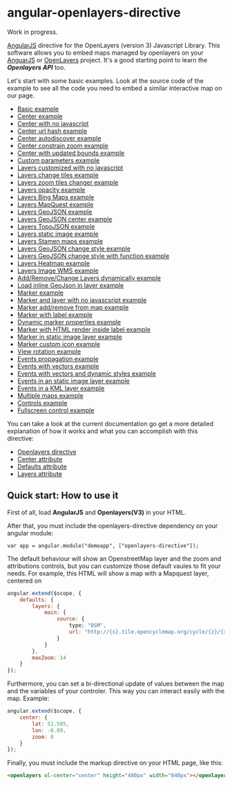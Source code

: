 angular-openlayers-directive
============================

Work in progress.

[AngularJS](http://angularjs.org/) directive for the OpenLayers (version 3) Javascript Library. This software allows you to embed maps managed by openlayers on your [AnguarJS](http://angularjs.org/) or [OpenLayers](http://openlayers.org/) project. It's a good starting point to learn the ***Openlayers API*** too.

Let's start with some basic examples. Look at the source code of the example to see all the code you need to embed a similar interactive map on our page.

- [Basic example](http://tombatossals.github.io/angular-openlayers-directive/examples/010-simple-example.html)
- [Center example](http://tombatossals.github.io/angular-openlayers-directive/examples/020-center-example.html)
- [Center with no javascript](http://tombatossals.github.io/angular-openlayers-directive/examples/026-center-no-javascript-example.html)
- [Center url hash example](http://tombatossals.github.io/angular-openlayers-directive/examples/021-center-url-hash-example.html)
- [Center autodiscover example](http://tombatossals.github.io/angular-openlayers-directive/examples/022-center-autodiscover-example.html)
- [Center constrain zoom example](http://tombatossals.github.io/angular-openlayers-directive/examples/023-center-constrain-zoom-example.html)
- [Center with updated bounds example](http://tombatossals.github.io/angular-openlayers-directive/examples/024-center-bounds-example.html)
- [Custom parameters example](http://tombatossals.github.io/angular-openlayers-directive/examples/030-custom-parameters-example.html)
- [Layers customized with no javascript](http://tombatossals.github.io/angular-openlayers-directive/examples/056-layers-no-javascript-example.html)
- [Layers change tiles example](http://tombatossals.github.io/angular-openlayers-directive/examples/040-layers-change-tiles-example.html)
- [Layers zoom tiles changer example](http://tombatossals.github.io/angular-openlayers-directive/examples/041-layers-zoom-tiles-changer-example.html)
- [Layers opacity example](http://tombatossals.github.io/angular-openlayers-directive/examples/042-layers-opacity-example.html)
- [Layers Bing Maps example](http://tombatossals.github.io/angular-openlayers-directive/examples/043-layers-bing-maps-example.html)
- [Layers MapQuest example](http://tombatossals.github.io/angular-openlayers-directive/examples/044-layers-mapquest-maps-example.html)
- [Layers GeoJSON example](http://tombatossals.github.io/angular-openlayers-directive/examples/045-layers-geojson-example.html)
- [Layers GeoJSON center example](http://tombatossals.github.io/angular-openlayers-directive/examples/046-layers-geojson-center-example.html)
- [Layers TopoJSON example](http://tombatossals.github.io/angular-openlayers-directive/examples/047-layers-topojson-example.html)
- [Layers static image example](http://tombatossals.github.io/angular-openlayers-directive/examples/048-layers-static-image-example.html)
- [Layers Stamen maps example](http://tombatossals.github.io/angular-openlayers-directive/examples/049-layers-stamen-example.html)
- [Layers GeoJSON change style example](http://tombatossals.github.io/angular-openlayers-directive/examples/050-layer-geojson-change-style-example.html)
- [Layers GeoJSON change style with function example](http://tombatossals.github.io/angular-openlayers-directive/examples/051-layer-geojson-change-style-with-function-example.html)
- [Layers Heatmap example](http://tombatossals.github.io/angular-openlayers-directive/examples/052-heatmap-example.html)
- [Layers Image WMS example](http://tombatossals.github.io/angular-openlayers-directive/examples/053-layers-image-wms-example.html)
- [Add/Remove/Change Layers dynamically example](http://tombatossals.github.io/angular-openlayers-directive/examples/054-add-remove-multiple-layers-example.html)
- [Load inline GeoJson in layer example](http://tombatossals.github.io/angular-openlayers-directive/examples/055-layers-geojon-dynamic-load-example.html)
- [Marker example](http://tombatossals.github.io/angular-openlayers-directive/examples/060-marker-example.html)
- [Marker and layer with no javascsript example](http://tombatossals.github.io/angular-openlayers-directive/examples/066-markers-with-layers-no-javascript-example.html)
- [Marker add/remove from map example](http://tombatossals.github.io/angular-openlayers-directive/examples/061-markers-add-remove-example.html)
- [Marker with label example](http://tombatossals.github.io/angular-openlayers-directive/examples/062-markers-label-example.html)
- [Dynamic marker properties example](http://tombatossals.github.io/angular-openlayers-directive/examples/063-markers-properties-example.html)
- [Marker with HTML render inside label example](http://tombatossals.github.io/angular-openlayers-directive/examples/064-markers-render-html-inside-labels-example.html)
- [Marker in static image layer example](http://tombatossals.github.io/angular-openlayers-directive/examples/065-markers-static-image-layer-example.html)
- [Marker custom icon example](http://tombatossals.github.io/angular-openlayers-directive/examples/067-marker-custom-icon-example.html)
- [View rotation example](http://tombatossals.github.io/angular-openlayers-directive/examples/070-view-rotation-example.html)
- [Events propagation example](http://tombatossals.github.io/angular-openlayers-directive/examples/080-events-propagation-example.html)
- [Events with vectors example](http://tombatossals.github.io/angular-openlayers-directive/examples/081-events-vector-example.html)
- [Events with vectors and dynamic styles example](http://tombatossals.github.io/angular-openlayers-directive/examples/082-events-vector-dynamic-styles-example.html)
- [Events in an static image layer example](http://tombatossals.github.io/angular-openlayers-directive/examples/083-events-static-image-layer-example.html)
- [Events in a KML layer example](http://tombatossals.github.io/angular-openlayers-directive/examples/085-events-kml-example.html)
- [Multiple maps example](http://tombatossals.github.io/angular-openlayers-directive/examples/090-multiple-maps-example.html)
- [Controls example](http://tombatossals.github.io/angular-openlayers-directive/examples/100-controls-example.html)
- [Fullscreen control example](http://tombatossals.github.io/angular-openlayers-directive/examples/101-controls-fullscreen-example.html)

You can take a look at the current documentation go get a more detailed explanation of how it works and what you can accomplish with this directive:

- [Openlayers directive](https://github.com/tombatossals/angular-openlayers-directive/blob/master/doc/01-openlayers-directive.md)
- [Center attribute](https://github.com/tombatossals/angular-openlayers-directive/blob/master/doc/02-center-attribute.md)
- [Defaults attribute](https://github.com/tombatossals/angular-openlayers-directive/blob/master/doc/03-defaults-attribute.md)
- [Layers attribute](https://github.com/tombatossals/angular-openlayers-directive/blob/master/doc/04-layers-attribute.md)

Quick start: How to use it
--------------------------

First of all, load **AngularJS** and **Openlayers(V3)** in your HTML.

After that, you must include the openlayers-directive dependency on your angular module:

```
var app = angular.module("demoapp", ["openlayers-directive"]);
```

The default behaviour will show an OpenstreetMap layer and the zoom and attributions controls, but you can customize those default vaules to fit your needs. For example, this HTML will show a map with a Mapquest layer, centered on

```javascript
angular.extend($scope, {
    defaults: {
        layers: {
            main: {
                source: {
                    type; "OSM",
                    url: "http://{s}.tile.opencyclemap.org/cycle/{z}/{x}/{y}.png",
                }
            }
        },
        maxZoom: 14
    }
});
```

Furthermore, you can set a bi-directional update of values between the map and the variables of your controler. This way you can interact easily with the map. Example:

```javascript
angular.extend($scope, {
    center: {
        lat: 51.505,
        lon: -0.09,
        zoom: 8
    }
});

```

Finally, you must include the markup directive on your HTML page, like this:

```html
<openlayers ol-center="center" height="480px" width="640px"></openlayers>
```
